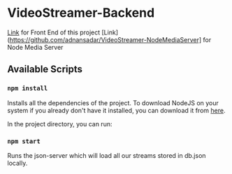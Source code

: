 # VideoStreamer-Backend
[Link](https://github.com/adnansadar/Video-Streamer-FrontEnd) for Front End of this project
[Link](https://github.com/adnansadar/VideoStreamer-NodeMediaServer] for Node Media Server

## Available Scripts

### `npm install`

Installs all the dependencies of the project.
To download NodeJS on your system if you already don't have it installed, you can download it from [here](https://nodejs.org/en/).

In the project directory, you can run:

### `npm start`

Runs the json-server which will load all our streams stored in db.json locally.
